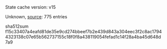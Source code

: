 State cache version: v15

Unknown, [source](https://dxvkcachehost.codepotatoes.de): 775 entries

sha512sum f15c33407a4eafd81de35e9cd274bbeef7b2e439d843a304eec3f2c8ac17944323138c07e65b562737155c18f0f8a438119054fefad1c14f28a4ba45d648d7a9
